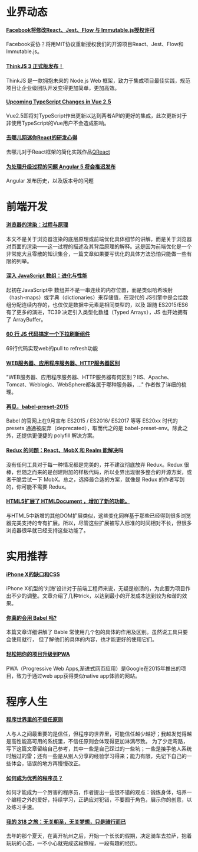 # 业界动态

#### [Facebook将修改React、Jest、Flow 与 Immutable.js授权许可](https://juejin.im/entry/59c5c4645188253da713d999)

Facebook妥协？将用MIT协议重新授权我们的开源项目React、Jest、Flow和Immutable.js。

#### [ThinkJS 3 正式版发布！](https://zhuanlan.zhihu.com/p/29031203)
ThinkJS 是一款拥抱未来的 Node.js Web 框架，致力于集成项目最佳实践，规范项目让企业级团队开发变得更加简单，更加高效。

#### [Upcoming TypeScript Changes in Vue 2.5](https://medium.com/the-vue-point/upcoming-typescript-changes-in-vue-2-5-e9bd7e2ecf08)
Vue2.5即将对TypeScript作出更新以达到两者API的更好的集成，此次更新对于非使用TypeScript的Vue用户不会造成影响。

#### [去哪儿网迷你React的研发心得](https://segmentfault.com/a/1190000011235844)

去哪儿对于React框架的简化实践作品[QReact](https://github.com/YMFE/qreact)

#### [为处理升级过程的问题 Angular 5 将会推迟发布](http://www.oschina.net/news/88843/angular-5-delayed)
 Angular 发布历史，以及版本号的问题

# 前端开发

#### [浏览器的渲染：过程与原理](https://zhuanlan.zhihu.com/p/29418126)
本文不是关于浏览器渲染的底层原理或前端优化具体细节的讲解，而是关于浏览器对页面的渲染——这一过程的描述及其背后原理的解释。这是因为前端优化是一个非常庞大且零散的知识集合，一篇文章如果要写优化的具体方法恐怕只能做一些有限的列举。

#### [深入 JavaScript 数组：进化与性能](http://zcfy.cc/article/diving-deep-into-javascript-array-8211-evolution-038-performance-void-canvas-4202.html)
起初在JavaScript中 数组并不是一串连续的内存位置，而是类似哈希映射（hash-maps）或字典（dictionaries）来存储值，在现代的 JS引擎中是会给数组分配连续内存的，也仅仅是数据中元素是相同类型的，以及 跟随 ES2015/ES6 有了更多的演进，TC39 决定引入类型化数组（Typed Arrays），JS 也开始拥有了 ArrayBuffer。

#### [60 行 JS 代码搞定一个下拉刷新组件](http://elevenbeans.github.io/2017/09/19/pull-to-refresh/)

69行代码实现web的pull to refresh功能

#### [WEB服务器、应用程序服务器、HTTP服务器区别](http://www.cnblogs.com/zhaoyl/archive/2012/10/10/2718575.html)

"WEB服务器、应用程序服务器、HTTP服务器有何区别？IIS、Apache、Tomcat、Weblogic、WebSphere都各属于哪种服务器，..." 作者做了详细的梳理。

#### [再见，babel-preset-2015](https://zhuanlan.zhihu.com/p/29506685)

Babel 的官网上在9月宣布 ES2015 / ES2016/ ES2017 等等 ES20xx 时代的 presets 通通被废弃（deprecated），取而代之的是 babel-preset-env。除此之外，还提供更便捷的 polyfill 解决方案。

####  [Redux 的问题：React、MobX 和 Realm 能解决吗](https://zhuanlan.zhihu.com/p/29574957) 

没有任何工具对于每一种情况都是完美的，并不建议彻底放弃 Redux。Redux 很棒，但随之而来的是创建附加的样板代码，所以业界出现很多整合的开源方案，或者干脆尝试一下 MobX。总之，选择最合适的方案，就像是 Redux 的作者写到的，你可能不需要 Redux。

#### [HTML5扩展了 HTMLDocument ，增加了新的功能。](https://segmentfault.com/a/1190000011221472)

与HTML5中新增的其他DOM扩展类似，这些变化同样基于那些已经得到很多浏览器完美支持的专有扩展。所以，尽管这些扩展被写入标准的时间相对不长，但很多浏览器很早就已经支持这些功能了。

# 实用推荐

#### [iPhone X的缺口和CSS](http://www.w3cplus.com/css/the-notch-and-css.html)

iPhone X机型的‘刘海’设计对于前端工程师来说，无疑是崩溃的，为此要为项目作出不少的调整。文章介绍了几种trick，以达到最小的开发成本达到较为和谐的效果。

#### [你真的会用 Babel 吗?](https://segmentfault.com/a/1190000011155061?utm_source=tuicool&utm_medium=referral)
本篇文章详细讲解了 Bable 常使用几个包的具体的作用及区别。虽然说工具只要会使用就行， 但了解他们的具体的内容，也才能更好的使用它们。

#### [轻松把你的项目升级到PWA](http://www.tuicool.com/articles/ueUBjie)

PWA（Progressive Web Apps,渐进式网页应用）是Google在2015年推出的项目，致力于通过web app获得类似native app体验的网站。

# 程序人生

#### [程序世界里的不信任原则](https://zhuanlan.zhihu.com/p/29470110)
人与人之间最重要的是信任，但程序的世界里，可能信任越少越好；我越发觉得越是高性能高可用的系统里，不信任原则会体现得更加淋漓尽致。 为了少走弯路，写下这篇文章留给自己参考，其中一些是自己踩过的一些坑；一些是接手他人系统时触过的雷；还有一些是从别人分享的经验学习得来；能力有限，先记下自己的一些体会，错误的地方再慢慢改正。

#### [如何成为优秀的程序员？](http://insights.thoughtworks.cn/excellent-developer/)

如何才能成为一个厉害的程序员，作者提出一些很不错的观点：锻炼身体，培养一个编程之外的爱好，持续学习，正确应对犯错，不要囿于角色，展示你的创意，以及练习手速。

#### [我的 318 之旅：无关朝圣，无关梦想，只是骑行而已](https://zhuanlan.zhihu.com/p/29420949)

去年的那个夏天，在离开杭州之后，开始一个长长的假期，决定骑车去拉萨，抱着玩玩的心态，一不小心就完成这段旅程，一段有趣的经历。